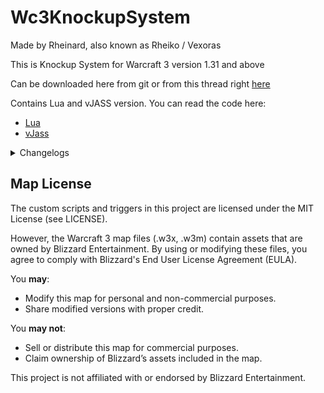 # Wc3KnockupSystem
Made by Rheinard, also known as Rheiko / Vexoras

This is Knockup System for Warcraft 3 version 1.31 and above

Can be downloaded here from git or from this thread right [here](https://www.hiveworkshop.com/threads/gui-friendly-knockup-system-v1-0.359451/)

Contains Lua and vJASS version.
You can read the code here:
+ [Lua](https://github.com/chrisrheinard/Wc3KnockupSystem/blob/main/Lua/KnockupSystem.lua)
+ [vJass](https://github.com/chrisrheinard/Wc3KnockupSystem/blob/main/vJASS/KnockupSystem.j)

<details>
<summary>Changelogs</summary>
The list of changes throughout each version:
+ v1.1
  - Added optional library (PauseUnitEx by MyPad) to vJASS version
  - Added optional library (PauseUnits by Wrda) to Lua version
  - Added GUI Custom Event Support (KnockupTakeoffEvent, KnockupLandingEvent, KnockupCancelledEvent)
  - Added GUI Event Response (KnockupEventTarget)
+ v1.0
  - First Public Release
</details>

## Map License

The custom scripts and triggers in this project are licensed under the MIT License (see LICENSE).

However, the Warcraft 3 map files (.w3x, .w3m) contain assets that are owned by Blizzard Entertainment.
By using or modifying these files, you agree to comply with Blizzard's End User License Agreement (EULA).

You **may**:
- Modify this map for personal and non-commercial purposes.
- Share modified versions with proper credit.

You **may not**:
- Sell or distribute this map for commercial purposes.
- Claim ownership of Blizzard’s assets included in the map.

This project is not affiliated with or endorsed by Blizzard Entertainment.

